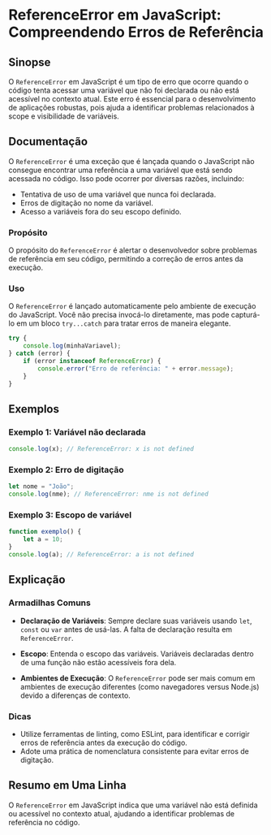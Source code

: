 <!--
Meta Description: # ReferenceError em JavaScript: Compreendendo Erros de Referência ## Sinopse O `ReferenceError` em JavaScript é um tipo de erro que ocorre quando o có...
Meta Keywords: referenceerror, javascript, uma, variável, não
-->

# ReferenceError em JavaScript: Compreendendo Erros de Referência

## Sinopse
O `ReferenceError` em JavaScript é um tipo de erro que ocorre quando o código tenta acessar uma variável que não foi declarada ou não está acessível no contexto atual. Este erro é essencial para o desenvolvimento de aplicações robustas, pois ajuda a identificar problemas relacionados à scope e visibilidade de variáveis.

## Documentação
O `ReferenceError` é uma exceção que é lançada quando o JavaScript não consegue encontrar uma referência a uma variável que está sendo acessada no código. Isso pode ocorrer por diversas razões, incluindo:

- Tentativa de uso de uma variável que nunca foi declarada.
- Erros de digitação no nome da variável.
- Acesso a variáveis fora do seu escopo definido.

### Propósito
O propósito do `ReferenceError` é alertar o desenvolvedor sobre problemas de referência em seu código, permitindo a correção de erros antes da execução.

### Uso
O `ReferenceError` é lançado automaticamente pelo ambiente de execução do JavaScript. Você não precisa invocá-lo diretamente, mas pode capturá-lo em um bloco `try...catch` para tratar erros de maneira elegante.

```javascript
try {
    console.log(minhaVariavel);
} catch (error) {
    if (error instanceof ReferenceError) {
        console.error("Erro de referência: " + error.message);
    }
}
```

## Exemplos
### Exemplo 1: Variável não declarada
```javascript
console.log(x); // ReferenceError: x is not defined
```

### Exemplo 2: Erro de digitação
```javascript
let nome = "João";
console.log(nme); // ReferenceError: nme is not defined
```

### Exemplo 3: Escopo de variável
```javascript
function exemplo() {
    let a = 10;
}
console.log(a); // ReferenceError: a is not defined
```

## Explicação
### Armadilhas Comuns
- **Declaração de Variáveis**: Sempre declare suas variáveis usando `let`, `const` ou `var` antes de usá-las. A falta de declaração resulta em `ReferenceError`.
  
- **Escopo**: Entenda o escopo das variáveis. Variáveis declaradas dentro de uma função não estão acessíveis fora dela.

- **Ambientes de Execução**: O `ReferenceError` pode ser mais comum em ambientes de execução diferentes (como navegadores versus Node.js) devido a diferenças de contexto.

### Dicas
- Utilize ferramentas de linting, como ESLint, para identificar e corrigir erros de referência antes da execução do código.
- Adote uma prática de nomenclatura consistente para evitar erros de digitação.

## Resumo em Uma Linha
O `ReferenceError` em JavaScript indica que uma variável não está definida ou acessível no contexto atual, ajudando a identificar problemas de referência no código.